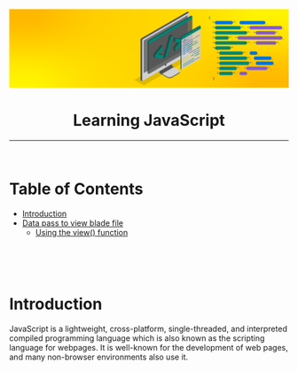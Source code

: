 <!--markdown tutorial-->


<img src="/JavaScript_Introduction/img/js-banner.png"  title="JavaScript_Introduction"/>

<h1 style="text-align: center;"> Learning JavaScript</h1>

---
  <br/>

# Table of Contents

- [Introduction](#introduction)
- [Data pass to view blade file](#data-pass)
  - [Using the view() function](#view-function)


<br/>
<br/>
<br/>

# Introduction <a name="introduction"></a>

<p>JavaScript is a lightweight, cross-platform, single-threaded, and interpreted compiled programming language which is also known as the scripting language for webpages. It is well-known for the development of web pages, and many non-browser environments also use it.</p> 



<!-- all link is here -->

<br/>
<br/>
<br/>

